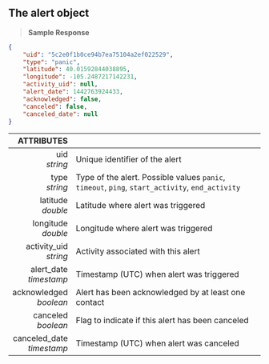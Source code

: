 ## The alert object

> **Sample Response**

```json
{
    "uid": "5c2e0f1b0ce94b7ea75104a2ef022529",
    "type": "panic",
    "latitude": 40.01592844038895,
    "longitude": -105.2487217142231,
    "activity_uid": null,
    "alert_date": 1442763924433,
    "acknowledged": false,
    "canceled": false,
    "canceled_date": null
}
```

ATTRIBUTES||
---------:        | -----------
uid <br>*string*   | Unique identifier of the alert
type <br>*string*  | Type of the alert. Possible values `panic`, `timeout`, `ping`, `start_activity`, `end_activity`
latitude <br>*double*  | Latitude where alert was triggered
longitude <br>*double*  | Longitude where alert was triggered
activity_uid <br>*string*  | Activity associated with this alert
alert_date <br>*timestamp*  | Timestamp (UTC) when alert was triggered
acknowledged <br>*boolean*  | Alert has been acknowledged by at least one contact
canceled <br>*boolean*  | Flag to indicate if this alert has been canceled
canceled_date <br>*timestamp*  | Timestamp (UTC) when alert was canceled
